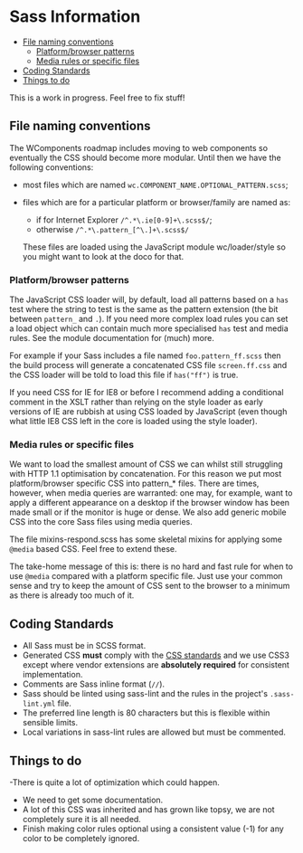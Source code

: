 # Sass Information

<!-- TOC depthFrom:2 depthTo:6 withLinks:1 updateOnSave:1 orderedList:0 -->

- [File naming conventions](#file-naming-conventions)
	- [Platform/browser patterns](#platformbrowser-patterns)
	- [Media rules or specific files](#media-rules-or-specific-files)
- [Coding Standards](#coding-standards)
- [Things to do](#things-to-do)

<!-- /TOC -->
This is a work in progress. Feel free to fix stuff!

## File naming conventions

The WComponents roadmap includes moving to web components so eventually the CSS should become more modular. Until then we have the following conventions:

- most files which are named `wc.COMPONENT_NAME.OPTIONAL_PATTERN.scss`;
- files which are for a particular platform or browser/family are named as:
    * if for Internet Explorer `/^.*\.ie[0-9]+\.scss$/`;
    * otherwise `/^.*\.pattern_[^\.]+\.scss$/`

    These files are loaded using the JavaScript module wc/loader/style so you might want to look at the doco for that.

### Platform/browser patterns

The JavaScript CSS loader will, by default, load all patterns based on a `has` test where the string to test is the same as the pattern extension (the bit between `pattern_` and `.`). If you need more complex load rules you can set a load object which can contain much more specialised `has` test and media rules. See the module documentation for (much) more.

For example if your Sass includes a file named `foo.pattern_ff.scss` then the build process will generate a concatenated CSS file `screen.ff.css` and the CSS loader will be told to load this file if `has("ff")` is true.

If you need CSS for IE for IE8 or before I recommend adding a conditional comment in the XSLT rather than relying on the style loader as early versions of IE are rubbish at using CSS loaded by JavaScript (even though what little IE8 CSS left in the core is loaded using the style loader).

### Media rules or specific files

We want to load the smallest amount of CSS we can whilst still struggling with HTTP 1.1 optimisation by concatenation. For this reason we put most platform/browser specific CSS into pattern\_\* files. There are times, however, when media queries are warranted: one may, for example, want to apply a different appearance on a desktop if the browser window has been made small or if the monitor is huge or dense. We also add generic mobile CSS into the core Sass files using media queries.

The file mixins-respond.scss has some skeletal mixins for applying some `@media` based CSS. Feel free to extend these.

The take-home message of this is: there is no hard and fast rule for when to use `@media` compared with a platform specific file. Just use your common sense and try to keep the amount of CSS sent to the browser to a minimum as there is already too much of it.

## Coding Standards

- All Sass must be in SCSS format.
- Generated CSS **must** comply with the [CSS standards](http://www.w3.org/Style/CSS/) and we use CSS3 except where vendor extensions are **absolutely required** for consistent implementation.
- Comments are Sass inline format (`//`).
- Sass should be linted using sass-lint and the rules in the project's `.sass-lint.yml` file.
- The preferred line length is 80 characters but this is flexible within sensible limits.
- Local variations in sass-lint rules are allowed but must be commented.

## Things to do

-There is quite a lot of optimization which could happen.
- We need to get some documentation.
- A lot of this CSS was inherited and has grown like topsy, we are not completely sure it is all needed.
- Finish making color rules optional using a consistent value (-1) for any color to be completely ignored.
